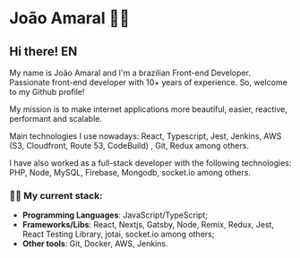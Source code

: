 # João Amaral :man_technologist:

## Hi there! EN
My name is João Amaral and I'm a brazilian Front-end Developer. Passionate front-end developer with 10+ years of experience. So, welcome to my Github profile!

My mission is to make internet applications more beautiful, easier, reactive, performant and scalable.

Main technologies I use nowadays: React, Typescript, Jest, Jenkins, AWS (S3, Cloudfront, Route 53, CodeBuild) , Git, Redux among others.

I have also worked as a full-stack developer with the following technologies: PHP, Node, MySQL, Firebase, Mongodb, socket.io among others.

### :man_technologist: My current stack:
 - **Programming Languages**: JavaScript/TypeScript;
 - **Frameworks/Libs**: React, Nextjs, Gatsby, Node, Remix, Redux, Jest, React Testing Library, jotai, socket.io among others;
 - **Other tools**: Git, Docker, AWS, Jenkins.
 
